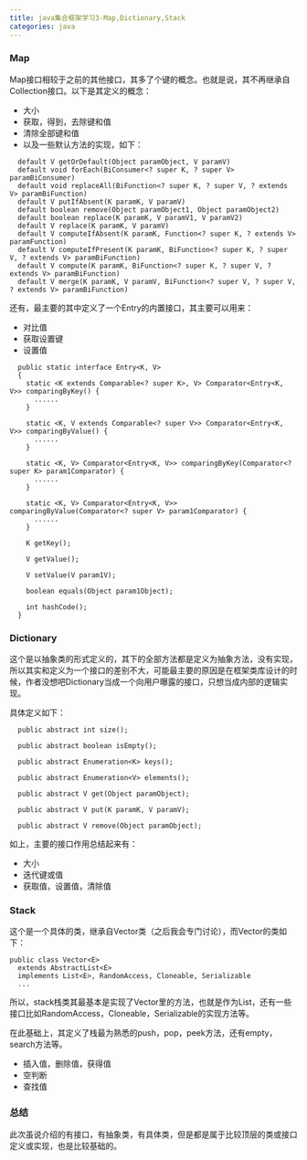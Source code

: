 ```yaml
---
title: java集合框架学习3-Map,Dictionary,Stack
categories: java
---
```


### Map

Map接口相较于之前的其他接口，其多了个键的概念。也就是说，其不再继承自Collection接口。以下是其定义的概念：

* 大小
* 获取，得到，去除键和值
* 清除全部键和值
* 以及一些默认方法的实现，如下：

```
  default V getOrDefault(Object paramObject, V paramV)
  default void forEach(BiConsumer<? super K, ? super V> paramBiConsumer)
  default void replaceAll(BiFunction<? super K, ? super V, ? extends V> paramBiFunction)
  default V putIfAbsent(K paramK, V paramV)
  default boolean remove(Object paramObject1, Object paramObject2)
  default boolean replace(K paramK, V paramV1, V paramV2)
  default V replace(K paramK, V paramV)
  default V computeIfAbsent(K paramK, Function<? super K, ? extends V> paramFunction)
  default V computeIfPresent(K paramK, BiFunction<? super K, ? super V, ? extends V> paramBiFunction)
  default V compute(K paramK, BiFunction<? super K, ? super V, ? extends V> paramBiFunction)
  default V merge(K paramK, V paramV, BiFunction<? super V, ? super V, ? extends V> paramBiFunction)
```

还有，最主要的其中定义了一个Entry的内置接口，其主要可以用来：

* 对比值
* 获取设置键
* 设置值

```
  public static interface Entry<K, V>
  {
    static <K extends Comparable<? super K>, V> Comparator<Entry<K, V>> comparingByKey() {
      ......
    }

    static <K, V extends Comparable<? super V>> Comparator<Entry<K, V>> comparingByValue() {
      ......
    }

    static <K, V> Comparator<Entry<K, V>> comparingByKey(Comparator<? super K> param1Comparator) {
      ......
    }

    static <K, V> Comparator<Entry<K, V>> comparingByValue(Comparator<? super V> param1Comparator) {
      ......
    }

    K getKey();

    V getValue();

    V setValue(V param1V);

    boolean equals(Object param1Object);

    int hashCode();
  }
```

### Dictionary

这个是以抽象类的形式定义的，其下的全部方法都是定义为抽象方法，没有实现，所以其实和定义为一个接口的差别不大，可能最主要的原因是在框架类库设计的时候，作者没想吧Dictionary当成一个向用户曝露的接口，只想当成内部的逻辑实现。

具体定义如下：

```
  public abstract int size();
  
  public abstract boolean isEmpty();
  
  public abstract Enumeration<K> keys();
  
  public abstract Enumeration<V> elements();
  
  public abstract V get(Object paramObject);
  
  public abstract V put(K paramK, V paramV);
  
  public abstract V remove(Object paramObject);
```

如上，主要的接口作用总结起来有：

* 大小
* 迭代键或值
* 获取值，设置值，清除值

### Stack

这个是一个具体的类，继承自Vector类（之后我会专门讨论），而Vector的类如下：

```
public class Vector<E>
  extends AbstractList<E>
  implements List<E>, RandomAccess, Cloneable, Serializable
  ...
```

所以，stack栈类其最基本是实现了Vector里的方法，也就是作为List，还有一些接口比如RandomAccess，Cloneable，Serializable的实现方法等。

在此基础上，其定义了栈最为熟悉的push，pop，peek方法，还有empty，search方法等。

* 插入值，删除值，获得值
* 空判断
* 查找值

### 总结

此次虽说介绍的有接口，有抽象类，有具体类，但是都是属于比较顶层的类或接口定义或实现，也是比较基础的。